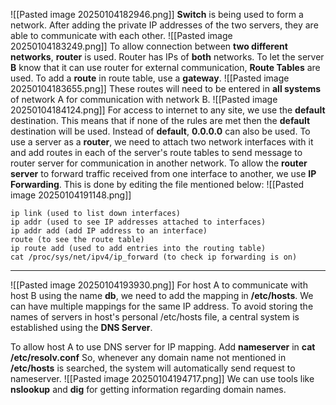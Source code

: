  ![[Pasted image 20250104182946.png]]
**Switch** is being used to form a network. After adding the private IP addresses of the two servers, they are able to communicate with each other.
![[Pasted image 20250104183249.png]]
To allow connection between **two different networks**, **router** is used. Router has IPs of **both** networks.
To let the server **B** know that it can use router for external communication, **Route Tables** are used. To add a **route** in route table, use a **gateway**.
![[Pasted image 20250104183655.png]]
These routes will need to be entered in **all systems** of network A for communication with network B.
![[Pasted image 20250104184124.png]]
For access to internet to any site, we use the **default** destination. This means that if none of the rules are met then the **default** destination will be used. Instead of **default**, **0.0.0.0** can also be used.
To use a server as a **router**, we need to attach two network interfaces with it and add routes in each of the server's route tables to send message to router server for communication in another network.
To allow the **router server** to forward traffic received from one interface to another, we use **IP Forwarding**. This is done by editing the file mentioned below:
![[Pasted image 20250104191148.png]]

```
ip link (used to list down interfaces)
ip addr (used to see IP addresses attached to interfaces)
ip addr add (add IP address to an interface)
route (to see the route table)
ip route add (used to add entries into the routing table)
cat /proc/sys/net/ipv4/ip_forward (to check ip forwarding is on)
```

----------------------------
![[Pasted image 20250104193930.png]]
For host A to communicate with host B using the name **db**, we need to add the mapping in **/etc/hosts**. We can have multiple mappings for the same IP address.
To avoid storing the names of servers in host's personal /etc/hosts file, a central system is established using the **DNS Server**.

To allow host A to use DNS server for IP mapping. Add **nameserver** in **cat /etc/resolv.conf**
So, whenever any domain name not mentioned in **/etc/hosts** is searched, the system will automatically send request to nameserver.
![[Pasted image 20250104194717.png]]
We can use tools like **nslookup** and **dig** for getting information regarding domain names.
